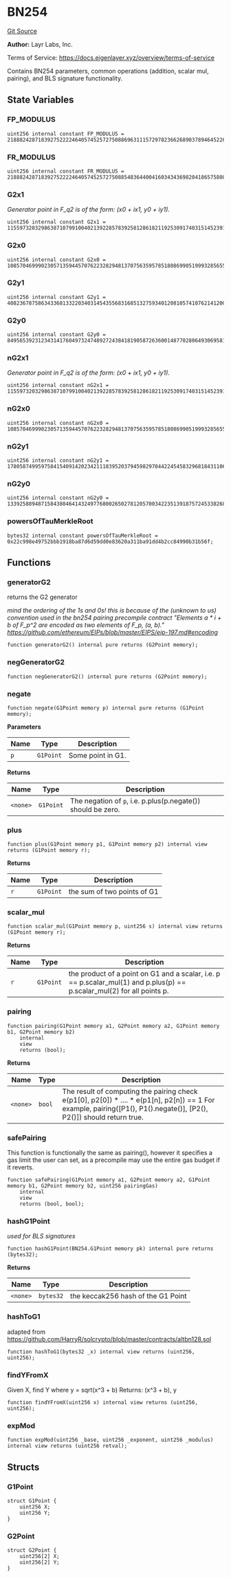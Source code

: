 # BN254
[Git Source](https://github.com/bowenli86/eigenlayer-contracts/blob/0800603ae0e71de6487dd628cace5380fa364f74/src/contracts/libraries/BN254.sol)

**Author:**
Layr Labs, Inc.

Terms of Service: https://docs.eigenlayer.xyz/overview/terms-of-service

Contains BN254 parameters, common operations (addition, scalar mul, pairing), and BLS signature functionality.


## State Variables
### FP_MODULUS

```solidity
uint256 internal constant FP_MODULUS = 21888242871839275222246405745257275088696311157297823662689037894645226208583;
```


### FR_MODULUS

```solidity
uint256 internal constant FR_MODULUS = 21888242871839275222246405745257275088548364400416034343698204186575808495617;
```


### G2x1
*Generator point in F_q2 is of the form: (x0 + ix1, y0 + iy1).*


```solidity
uint256 internal constant G2x1 = 11559732032986387107991004021392285783925812861821192530917403151452391805634;
```


### G2x0

```solidity
uint256 internal constant G2x0 = 10857046999023057135944570762232829481370756359578518086990519993285655852781;
```


### G2y1

```solidity
uint256 internal constant G2y1 = 4082367875863433681332203403145435568316851327593401208105741076214120093531;
```


### G2y0

```solidity
uint256 internal constant G2y0 = 8495653923123431417604973247489272438418190587263600148770280649306958101930;
```


### nG2x1
*Generator point in F_q2 is of the form: (x0 + ix1, y0 + iy1).*


```solidity
uint256 internal constant nG2x1 = 11559732032986387107991004021392285783925812861821192530917403151452391805634;
```


### nG2x0

```solidity
uint256 internal constant nG2x0 = 10857046999023057135944570762232829481370756359578518086990519993285655852781;
```


### nG2y1

```solidity
uint256 internal constant nG2y1 = 17805874995975841540914202342111839520379459829704422454583296818431106115052;
```


### nG2y0

```solidity
uint256 internal constant nG2y0 = 13392588948715843804641432497768002650278120570034223513918757245338268106653;
```


### powersOfTauMerkleRoot

```solidity
bytes32 internal constant powersOfTauMerkleRoot = 0x22c998e49752bbb1918ba87d6d59dd0e83620a311ba91dd4b2cc84990b31b56f;
```


## Functions
### generatorG2

returns the G2 generator

*mind the ordering of the 1s and 0s!
this is because of the (unknown to us) convention used in the bn254 pairing precompile contract
"Elements a * i + b of F_p^2 are encoded as two elements of F_p, (a, b)."
https://github.com/ethereum/EIPs/blob/master/EIPS/eip-197.md#encoding*


```solidity
function generatorG2() internal pure returns (G2Point memory);
```

### negGeneratorG2


```solidity
function negGeneratorG2() internal pure returns (G2Point memory);
```

### negate


```solidity
function negate(G1Point memory p) internal pure returns (G1Point memory);
```
**Parameters**

|Name|Type|Description|
|----|----|-----------|
|`p`|`G1Point`|Some point in G1.|

**Returns**

|Name|Type|Description|
|----|----|-----------|
|`<none>`|`G1Point`|The negation of `p`, i.e. p.plus(p.negate()) should be zero.|


### plus


```solidity
function plus(G1Point memory p1, G1Point memory p2) internal view returns (G1Point memory r);
```
**Returns**

|Name|Type|Description|
|----|----|-----------|
|`r`|`G1Point`|the sum of two points of G1|


### scalar_mul


```solidity
function scalar_mul(G1Point memory p, uint256 s) internal view returns (G1Point memory r);
```
**Returns**

|Name|Type|Description|
|----|----|-----------|
|`r`|`G1Point`|the product of a point on G1 and a scalar, i.e. p == p.scalar_mul(1) and p.plus(p) == p.scalar_mul(2) for all points p.|


### pairing


```solidity
function pairing(G1Point memory a1, G2Point memory a2, G1Point memory b1, G2Point memory b2)
    internal
    view
    returns (bool);
```
**Returns**

|Name|Type|Description|
|----|----|-----------|
|`<none>`|`bool`|The result of computing the pairing check e(p1[0], p2[0]) *  .... * e(p1[n], p2[n]) == 1 For example, pairing([P1(), P1().negate()], [P2(), P2()]) should return true.|


### safePairing

This function is functionally the same as pairing(), however it specifies a gas limit
the user can set, as a precompile may use the entire gas budget if it reverts.


```solidity
function safePairing(G1Point memory a1, G2Point memory a2, G1Point memory b1, G2Point memory b2, uint256 pairingGas)
    internal
    view
    returns (bool, bool);
```

### hashG1Point

*used for BLS signatures*


```solidity
function hashG1Point(BN254.G1Point memory pk) internal pure returns (bytes32);
```
**Returns**

|Name|Type|Description|
|----|----|-----------|
|`<none>`|`bytes32`|the keccak256 hash of the G1 Point|


### hashToG1

adapted from https://github.com/HarryR/solcrypto/blob/master/contracts/altbn128.sol


```solidity
function hashToG1(bytes32 _x) internal view returns (uint256, uint256);
```

### findYFromX

Given X, find Y
where y = sqrt(x^3 + b)
Returns: (x^3 + b), y


```solidity
function findYFromX(uint256 x) internal view returns (uint256, uint256);
```

### expMod


```solidity
function expMod(uint256 _base, uint256 _exponent, uint256 _modulus) internal view returns (uint256 retval);
```

## Structs
### G1Point

```solidity
struct G1Point {
    uint256 X;
    uint256 Y;
}
```

### G2Point

```solidity
struct G2Point {
    uint256[2] X;
    uint256[2] Y;
}
```

